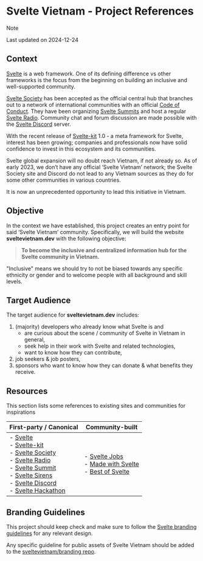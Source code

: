 # Svelte Vietnam - Project References

> [!NOTE]
> Last updated on 2024-12-24

## Context

[Svelte][svelte] is a web framework. One of its defining difference vs other frameworks is the focus from the beginning on building an inclusive and well-supported community.

[Svelte Society][svelte.society] has been accepted as the official central hub that branches out to a network of international communities with an official [Code of Conduct](https://www.figma.com/exit?url=https%3A%2F%2Fgithub.com%2Fsveltejs%2Fcommunity%2Fblob%2Fmain%2FCODE_OF_CONDUCT.md). They have been organizing [Svelte Summits][svelte.summit] and host a regular [Svelte Radio][svelte.radio]. Community chat and forum discussion are made possible with the [Svelte Discord][svelte.discord] server.

With the recent release of [Svelte-kit][svelte.kit] 1.0 - a meta framework for Svelte, interest has been growing; companies and professionals now have solid confidence to invest in this ecosystem and its communities.

Svelte global expansion will no doubt reach Vietnam, if not already so. As of early 2023, we don’t have any official ‘Svelte Vietnam’ network; the Svelte Society site and Discord do not lead to any Vietnam sources as they do for some other communities in various countries.

It is now an unprecedented opportunity to lead this initiative in Vietnam.

## Objective

In the context we have established, this project creates an entry point for said ‘Svelte Vietnam’ community. Specifically, we will build the website **sveltevietnam.dev** with the following objective:

> **To become the inclusive and centralized information hub for the Svelte community in Vietnam.**

"Inclusive" means we should try to not be biased towards any specific ethnicity or gender and to welcome people with all background and skill levels.

## Target Audience

The target audience for **sveltevietnam.dev** includes:

1. (majority) developers who already know what Svelte is and
   - are curious about the scene / community of Svelte in Vietnam in general,
   - seek help in their work with Svelte and related technologies,
   - want to know how they can contribute,
2. job seekers & job posters,
3. sponsors who want to know how they can donate & what benefits they receive.

## Resources

This section lists some references to existing sites and communities for inspirations

| First-party / Canonical                                                                                                                                                                                                                                                                      | Community-built                                                                                               |
| -------------------------------------------------------------------------------------------------------------------------------------------------------------------------------------------------------------------------------------------------------------------------------------------- | ------------------------------------------------------------------------------------------------------------- |
| - [Svelte][svelte]<br/>- [Svelte-kit][svelte.kit]<br/>- [Svelte Society][svelte.society]<br/> - [Svelte Radio][svelte.radio]<br/> - [Svelte Summit][svelte.summit]<br/> - [Svelte Sirens][svelte.sirens]<br/> - [Svelte Discord][svelte.discord]<br/> - [Svelte Hackathon][svelte.hackathon] | - [Svelte Jobs][sveltejobs]<br /> - [Made with Svelte][madewithsvelte]<br /> - [Best of Svelte][bestofsvelte] |

## Branding Guidelines

This project should keep check and make sure to follow the [Svelte branding guidelines][svelte.branding] for any relevant design.

Any specific guideline for public assets of Svelte Vietnam should be added to the [sveltevietnam/branding repo][sveltevietnam.branding].

[svelte.branding]: https://github.com/sveltejs/branding
[svelte]: https://svelte.dev/
[svelte.kit]: https://kit.svelte.dev/
[svelte.society]: https://sveltesociety.dev
[svelte.summit]: https://www.sveltesummit.com/
[svelte.sirens]: https://sveltesirens.dev/
[svelte.radio]: https://www.svelteradio.com/
[svelte.discord]: https://discord.com/invite/svelte
[svelte.hackathon]: https://hack.sveltesociety.dev/
[sveltejobs]: https://sveltejobs.com/
[madewithsvelte]: https://madewithsvelte.com/
[bestofsvelte]: https://bestofsvelte.com/
[sveltevietnam.branding]: https://github.com/sveltevietnam/branding
